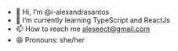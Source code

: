 - 👋 Hi, I’m @i-alexandrasantos
- 🌱 I’m currently learning TypeScript and ReactJs
- 📫 How to reach me aleseect@gmail.com
- 😄 Pronouns: she/her

<!---
i-alexandrasantos/i-alexandrasantos is a ✨ special ✨ repository because its `README.md` (this file) appears on your GitHub profile.
--->
